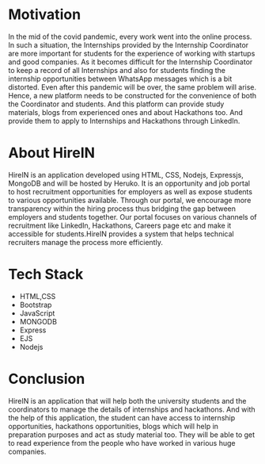 <!-- # HireIN -->
<!-- A web application to provide resource and platform for hiring students. -->
<!-- Figma : https://www.figma.com/file/rDm6aTRyXshNb64iLAQiM1/HireIn?node-id=2%3A2
 -->
# Motivation
In the mid of the covid pandemic, every work went into the online process. In such a situation,
the Internships provided by the Internship Coordinator are more important for students for the
experience of working with startups and good companies. As it becomes difficult for the
Internship Coordinator to keep a record of all Internships and also for students finding the
internship opportunities between WhatsApp messages which is a bit distorted. Even after this
pandemic will be over, the same problem will arise. Hence, a new platform needs to be
constructed for the convenience of both the Coordinator and students. And this platform can
provide study materials, blogs from experienced ones and about Hackathons too. And provide
them to apply to Internships and Hackathons through LinkedIn.

# About HireIN
HireIN is an application developed using HTML, CSS, Nodejs, Expressjs, MongoDB and will be
hosted by Heruko. It is an opportunity and job portal to host recruitment opportunities for
employers as well as expose students to various opportunities available. Through our portal, we
encourage more transparency within the hiring process thus bridging the gap between employers
and students together. Our portal focuses on various channels of recruitment like LinkedIn,
Hackathons, Careers page etc and make it accessible for students.HireIN provides a system that
helps technical recruiters manage the process more efficiently.

# Tech Stack 
- HTML,CSS
- Bootstrap
- JavaScript
- MONGODB
- Express
- EJS
- Nodejs

# Conclusion 
HireIN is an application that will help both the university students and the coordinators to
manage the details of internships and hackathons. And with the help of this application, the
student can have access to internship opportunities, hackathons opportunities, blogs which will
help in preparation purposes and act as study material too. They will be able to get to read
experience from the people who have worked in various huge companies.
